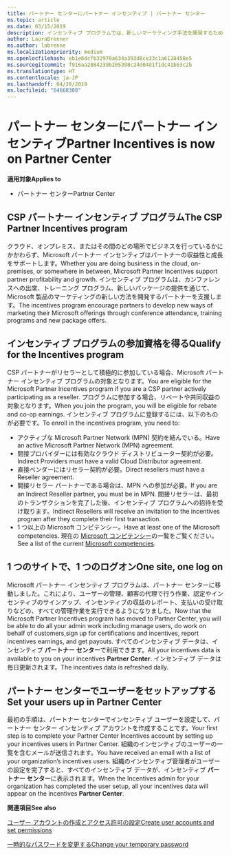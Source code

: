 ```yaml
---
title: パートナー センターにパートナー インセンティブ | パートナー センター
ms.topic: article
ms.date: 03/15/2019
description: インセンティブ プログラムでは、新しいマーケティング手法を開発するための支援、トレーニングの提供などを通じてパートナーを支援します。
author: LauraBrenner
ms.author: labrenne
ms.localizationpriority: medium
ms.openlocfilehash: eb1e6dcfb32970a634a393d8ce33c1a6128458e5
ms.sourcegitcommit: f916aa2884239b205398c24d04d1f1dc41b63c2b
ms.translationtype: HT
ms.contentlocale: ja-JP
ms.lasthandoff: 04/28/2019
ms.locfileid: "64668308"
---
```

# <a name="partner-incentives-is-now-on-partner-center"></a><span data-ttu-id="afae9-103">パートナー センターにパートナー インセンティブ</span><span class="sxs-lookup"><span data-stu-id="afae9-103">Partner Incentives is now on Partner Center</span></span> 

<span data-ttu-id="afae9-104">**適用対象**</span><span class="sxs-lookup"><span data-stu-id="afae9-104">**Applies to**</span></span>

-  <span data-ttu-id="afae9-105">パートナー センター</span><span class="sxs-lookup"><span data-stu-id="afae9-105">Partner Center</span></span>

## <a name="the-csp-partner-incentives-program"></a><span data-ttu-id="afae9-106">CSP パートナー インセンティブ プログラム</span><span class="sxs-lookup"><span data-stu-id="afae9-106">The CSP Partner Incentives program</span></span>

<span data-ttu-id="afae9-107">クラウド、オンプレミス、またはその間のどの場所でビジネスを行っているかにかかわらず、Microsoft パートナー インセンティブはパートナーの収益性と成長をサポートします。</span><span class="sxs-lookup"><span data-stu-id="afae9-107">Whether you are doing business in the cloud, on-premises, or somewhere in between, Microsoft Partner Incentives support partner profitability and growth.</span></span> <span data-ttu-id="afae9-108">インセンティブ プログラムは、カンファレンスへの出席、トレーニング プログラム、新しいパッケージの提供を通じて、Microsoft 製品のマーケティングの新しい方法を開発するパートナーを支援します。</span><span class="sxs-lookup"><span data-stu-id="afae9-108">The incentives program encourage partners to develop new ways of marketing their Microsoft offerings through conference attendance, training programs and new package offers.</span></span> 

## <a name="qualify-for-the-incentives-program"></a><span data-ttu-id="afae9-109">インセンティブ プログラムの参加資格を得る</span><span class="sxs-lookup"><span data-stu-id="afae9-109">Qualify for the Incentives program</span></span>

<span data-ttu-id="afae9-110">CSP パートナーがリセラーとして積極的に参加している場合、Microsoft パートナー インセンティブ プログラムの対象となります。</span><span class="sxs-lookup"><span data-stu-id="afae9-110">You are eligible for the Microsoft Partner Incentives program if you are a CSP partner actively participating as a reseller.</span></span>
<span data-ttu-id="afae9-111">プログラムに参加する場合、リベートや共同収益の対象となります。</span><span class="sxs-lookup"><span data-stu-id="afae9-111">When you join the program, you will be eligible for rebate and co-op earnings.</span></span> <span data-ttu-id="afae9-112">インセンティブ プログラムに登録するには、以下のものが必要です。</span><span class="sxs-lookup"><span data-stu-id="afae9-112">To enroll in the incentives program, you need to:</span></span> 
- <span data-ttu-id="afae9-113">アクティブな Microsoft Partner Network (MPN) 契約を結んでいる。</span><span class="sxs-lookup"><span data-stu-id="afae9-113">Have an active Microsoft Partner Network (MPN) agreement.</span></span>  
- <span data-ttu-id="afae9-114">間接プロバイダーには有効なクラウド ディストリビューター契約が必要。</span><span class="sxs-lookup"><span data-stu-id="afae9-114">Indirect Providers must have a valid Cloud Distributor agreement.</span></span>
- <span data-ttu-id="afae9-115">直接ベンダーにはリセラー契約が必要。</span><span class="sxs-lookup"><span data-stu-id="afae9-115">Direct resellers must have a Reseller agreement.</span></span>
- <span data-ttu-id="afae9-116">間接リセラー パートナーである場合は、MPN への参加が必要。</span><span class="sxs-lookup"><span data-stu-id="afae9-116">If you are an Indirect Reseller partner, you must be in MPN.</span></span> <span data-ttu-id="afae9-117">間接リセラーは、最初のトランザクションを完了した後、インセンティブ プログラムへの招待を受け取ります。</span><span class="sxs-lookup"><span data-stu-id="afae9-117">Indirect Resellers will receive an invitation to the incentives program after they complete their first transaction.</span></span> 
- <span data-ttu-id="afae9-118">1 つ以上の Microsoft コンピテンシー。</span><span class="sxs-lookup"><span data-stu-id="afae9-118">Have at least one of the Microsoft competencies.</span></span> <span data-ttu-id="afae9-119">現在の [Microsoft コンピテンシー](competencies.md)の一覧をご覧ください。</span><span class="sxs-lookup"><span data-stu-id="afae9-119">See a list of the current [Microsoft competencies](competencies.md).</span></span>

## <a name="one-site-one-log-on"></a><span data-ttu-id="afae9-120">1 つのサイトで、1 つのログオン</span><span class="sxs-lookup"><span data-stu-id="afae9-120">One site, one log on</span></span>

<span data-ttu-id="afae9-121">Microsoft パートナー インセンティブ プログラムは、パートナー センターに移動しました。これにより、ユーザーの管理、顧客の代理で行う作業、認定やインセンティブのサインアップ、インセンティブの収益のレポート、支払いの受け取りなどの、すべての管理作業を実行できるようになりました。</span><span class="sxs-lookup"><span data-stu-id="afae9-121">Now that the Microsoft Partner Incentives program has moved to Partner Center, you will be able to do all your admin work including manage users, do work on behalf of customers,sign up for certifications and incentives, report incentives earnings, and get payouts.</span></span> <span data-ttu-id="afae9-122">すべてのインセンティブ データは、インセンティブ **パートナー センター**で利用できます。</span><span class="sxs-lookup"><span data-stu-id="afae9-122">All your incentives data is available to you on your incentives **Partner Center**.</span></span> <span data-ttu-id="afae9-123">インセンティブ データは毎日更新されます。</span><span class="sxs-lookup"><span data-stu-id="afae9-123">The incentives data is refreshed daily.</span></span>
 
## <a name="set-your-users-up-in-partner-center"></a><span data-ttu-id="afae9-124">パートナー センターでユーザーをセットアップする</span><span class="sxs-lookup"><span data-stu-id="afae9-124">Set your users up in Partner Center</span></span>
 
<span data-ttu-id="afae9-125">最初の手順は、パートナー センターでインセンティブ ユーザーを設定して、パートナー センター インセンティブ アカウントを作成することです。</span><span class="sxs-lookup"><span data-stu-id="afae9-125">Your first step is to complete your Partner Center Incentives account by setting up your incentives users in Partner Center.</span></span> <span data-ttu-id="afae9-126">組織のインセンティブのユーザーの一覧を含むメールが送信されます。</span><span class="sxs-lookup"><span data-stu-id="afae9-126">You have received an email with a list of your organization’s incentives users.</span></span> <span data-ttu-id="afae9-127">組織のインセンティブ管理者がユーザーの設定を完了すると、すべてのインセンティブ データが、インセンティブ **パートナー センター**に表示されます。</span><span class="sxs-lookup"><span data-stu-id="afae9-127">When the Incentives admin for your organization has completed the user setup, all your incentives data will appear on the incentives **Partner Center**.</span></span>

<span data-ttu-id="afae9-128">**関連項目**</span><span class="sxs-lookup"><span data-stu-id="afae9-128">**See also**</span></span>

[<span data-ttu-id="afae9-129">ユーザー アカウントの作成とアクセス許可の設定</span><span class="sxs-lookup"><span data-stu-id="afae9-129">Create user accounts and set permissions</span></span>](create-user-accounts-and-set-permissions.md)

[<span data-ttu-id="afae9-130">一時的なパスワードを変更する</span><span class="sxs-lookup"><span data-stu-id="afae9-130">Change your temporary password</span></span>](change-your-temporary-password.md)

